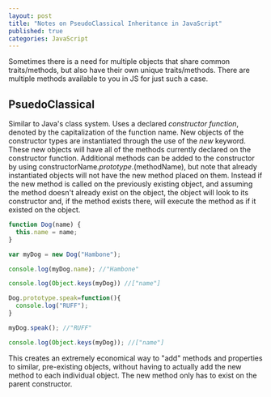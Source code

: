 ```yaml
---
layout: post
title: "Notes on PseudoClassical Inheritance in JavaScript"
published: true
categories: JavaScript
---
```


Sometimes there is a need for multiple objects that share common
traits/methods, but also have their own unique traits/methods. There are
multiple methods available to you in JS for just such a case.

## PsuedoClassical

Similar to Java's class system. Uses a declared _constructor function_, denoted
by the capitalization of the function name. New objects of the constructor types
are instantiated through the use of the _new_ keyword. These new objects will
have all of the methods currently declared on the constructor function.
Additional methods can be added to the constructor by using
constructorName._prototype_.(methodName), but note that already instantiated
objects will not have the new method placed on them. Instead if the new method
is called on the previously existing object, and assuming the method doesn't
already exist on the object, the object will look to its constructor and, if the
method exists there, will execute the method as if it existed on the object.

```javascript
function Dog(name) {
  this.name = name;
}

var myDog = new Dog("Hambone");

console.log(myDog.name); //"Hambone"

console.log(Object.keys(myDog)) //["name"]

Dog.prototype.speak=function(){
  console.log("RUFF");
}

myDog.speak(); //"RUFF"

console.log(Object.keys(myDog)); //["name"]

```

This creates an extremely economical way to "add" methods and properties to
similar, pre-existing objects, without having to actually add the new method to
each individual object. The new method only has to exist on the parent
constructor.
